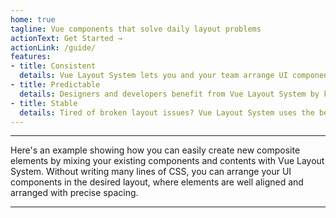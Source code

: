 ```yaml
---
home: true
tagline: Vue components that solve daily layout problems
actionText: Get Started →
actionLink: /guide/
features:
- title: Consistent
  details: Vue Layout System lets you and your team arrange UI components in a consistent way. Developers work more efficiently by saving much time tackling CSS challenges for different layout problems in multiple ways.
- title: Predictable
  details: Designers and developers benefit from Vue Layout System by knowing how the others comprehend layout concepts in the same way. You can collaborate efficiently without discussing the details of HTML and CSS.
- title: Stable
  details: Tired of broken layout issues? Vue Layout System uses the best practices for solving layout problems. It separates the concerns of layout, keeping your UI elements aligned and precise-positioned across browsers.
---
```


---

Here's an example showing how you can easily create new composite elements by mixing your existing components and contents with Vue Layout System. Without writing many lines of CSS, you can arrange your UI components in the desired layout, where elements are well aligned and arranged with precise spacing.

<Doc-HomepageDemoDoc />

---

<Footer />
